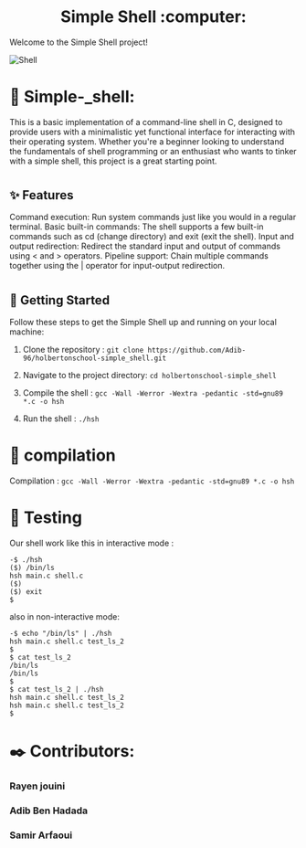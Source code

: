 <h1 align ="center"> Simple Shell :computer:  </h1>

Welcome to the Simple Shell project!

<img src="https://cdn.dribbble.com/users/94656/screenshots/1141726/media/0c2f17905187e9a34d0aa82e2237ea8b.gif" alt="Shell">


# :iphone: Simple-_shell:

This is a basic implementation of a command-line shell in C, designed to provide users with a minimalistic yet functional interface for interacting with their operating system. Whether you're a beginner looking to understand the fundamentals of shell programming or an enthusiast who wants to tinker with a simple shell, this project is a great starting point.

#
## :sparkles: Features

Command execution: Run system commands just like you would in a regular terminal.
Basic built-in commands: The shell supports a few built-in commands such as cd (change directory) and exit (exit the shell).
Input and output redirection: Redirect the standard input and output of commands using < and > operators.
Pipeline support: Chain multiple commands together using the | operator for input-output redirection.
#
## :full_moon_with_face: Getting Started

Follow these steps to get the Simple Shell up and running on your local machine:

1. Clone the repository : 
`git clone https://github.com/Adib-96/holbertonschool-simple_shell.git`
2. Navigate to the project directory: `cd holbertonschool-simple_shell`
3. Compile the shell : `gcc -Wall -Werror -Wextra -pedantic -std=gnu89 *.c -o hsh`

4. Run the shell : `./hsh`

# :notebook_with_decorative_cover: compilation

Compilation : `gcc -Wall -Werror -Wextra -pedantic -std=gnu89 *.c -o hsh`
#
# :electric_plug: Testing


Our shell work like this in interactive mode :

    -$ ./hsh
    ($) /bin/ls
    hsh main.c shell.c
    ($)
    ($) exit
    $

also in non-interactive mode:

    -$ echo "/bin/ls" | ./hsh
    hsh main.c shell.c test_ls_2
    $
    $ cat test_ls_2
    /bin/ls
    /bin/ls
    $
    $ cat test_ls_2 | ./hsh
    hsh main.c shell.c test_ls_2
    hsh main.c shell.c test_ls_2
    $



# :black_nib: Contributors:
### Rayen jouini
### Adib Ben Hadada
### Samir Arfaoui